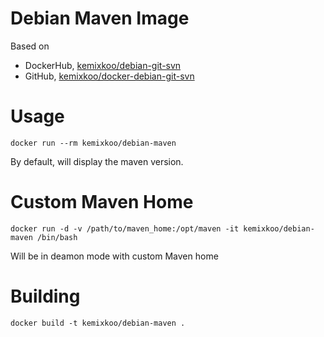 # Debian Maven Image

Based on 
- DockerHub, [kemixkoo/debian-git-svn](https://hub.docker.com/r/kemixkoo/debian-git-svn/) 
- GitHub, [kemixkoo/docker-debian-git-svn](https://github.com/kemixkoo/docker-debian-git-svn)


# Usage

```
docker run --rm kemixkoo/debian-maven
```
By default, will display the maven version.


# Custom Maven Home

```
docker run -d -v /path/to/maven_home:/opt/maven -it kemixkoo/debian-maven /bin/bash
```
Will be in deamon mode with custom Maven home


# Building

```
docker build -t kemixkoo/debian-maven .
```
